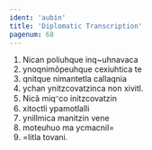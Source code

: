 ```yaml
---
ident: 'aubin'
title: 'Diplomatic Transcription'
pagenum: 68
---
```

1.	Nican poliuhque inq~uhnavaca
2.	ynoqnimõpeuhque cexiuhtica te
3.	qnitque nimantetla callaqnia
4.	ychan ynitzcovatzinca non xivitl.
5.	Nicã miqᵔco initzcovatzin
6.	xitoctli ypamotlalli
7.	ynillmica manitzin vene
8.	moteuhuo ma ycmacnil=
9.	=litla tovani.
